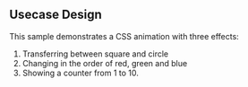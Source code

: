 ## Usecase Design

This sample demonstrates a CSS animation with three effects: 
  1. Transferring between square and circle
  2. Changing in the order of red, green and blue
  3. Showing a counter from 1 to 10.
